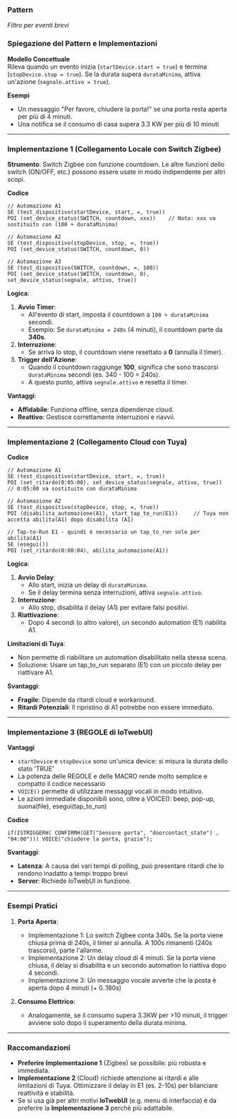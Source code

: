 ### Pattern 
_Filtro per eventi brevi_


### Spiegazione del Pattern e Implementazioni

**Modello Concettuale**  
Rileva quando un evento inizia (`startDevice.start = true`) e termina (`stopDevice.stop = true`). Se la durata supera `durataMinima`, attiva un'azione (`segnale.attivo = true`).

**Esempi**
*  Un messaggio "Per favore, chiudere la porta!" se una porta resta aperta per più di 4 minuti.
*  Una notifica se il consumo di casa supera 3.3 KW per più di 10 minuti

---
### Implementazione 1 (Collegamento Locale con Switch Zigbee)
**Strumento**: Switch Zigbee con funzione countdown. Le altre funzioni dello switch (ON/OFF, etc.) possono essere usate in modo indipendente per altri scopi.

**Codice**

```
// Automazione A1
SE (test_dispositivo(startDevice, start, =, true))
POI (set_device_status(SWITCH, countdown, xxx))    // Nota: xxx va sostituito con (100 + durataMinima) 

// Automazione A2
SE (test_dispositivo(stopDevice, stop, =, true))
POI (set_device_status(SWITCH, countdown, 0))

// Automazione A3
SE (test_dispositivo(SWITCH, countdown, =, 100))
POI (set_device_status(SWITCH, countdown, 0), set_device_status(segnale, attivo, true))
```


**Logica**:  
1. **Avvio Timer**:  
   - All'evento di start, imposta il countdown a `100 + durataMinima` secondi.  
   - Esempio: Se `durataMinima = 240s` (4 minuti), il countdown parte da **340s**.  
2. **Interruzione**:  
   - Se arriva lo stop, il countdown viene resettato a **0** (annulla il timer).  
3. **Trigger dell'Azione**:  
   - Quando il countdown raggiunge **100**, significa che sono trascorsi `durataMinima` secondi (es. 340 - 100 = 240s).  
   - A questo punto, attiva `segnale.attivo` e resetta il timer.

**Vantaggi**:  
- **Affidabile**: Funziona offline, senza dipendenze cloud.  
- **Reattivo**: Gestisce correttamente interruzioni e riavvii.

---

### Implementazione 2 (Collegamento Cloud con Tuya)

**Codice**

```
// Automazione A1
SE (test_dispositivo(startDevice, start, =, true))
POI (set_ritardo(0:05:00), set_device_status(segnale, attivo, true))  // 0:05:00 va sostituito con durataMinima 

// Automazione A2
SE (test_dispositivo(stopDevice, stop, =, true))
POI (disabilita_automazione(A1), start_tap_to_run(E1))     // Tuya non accetta abilita(A1) dopo disabilita (A1)

// Tap-to-Run E1 - quindi è necessario un tap_to_run solo per abilita(A1)
SE (esegui())
POI (set_ritardo(0:00:04), abilita_automazione(A1))  
```

**Logica**:  
1. **Avvio Delay**:  
   - Allo start, inizia un delay di `durataMinima`.  
   - Se il delay termina senza interruzioni, attiva `segnale.attivo`.  
2. **Interruzione**:  
   - Allo stop, disabilita il delay (A1) per evitare falsi positivi.  
3. **Riattivazione**:  
   - Dopo 4 secondi (o altro valore), un secondo automation (E1) riabilita A1.  

**Limitazioni di Tuya**:  
- Non permette di riabilitare un automation disabilitato nella stessa scena.  
- Soluzione: Usare un tap_to_run separato (E1) con un piccolo delay per riattivare A1.

**Svantaggi**:  
- **Fragile**: Dipende da ritardi cloud e workaround.  
- **Ritardi Potenziali**: Il ripristino di A1 potrebbe non essere immediato.

---

### Implementazione 3 (REGOLE di IoTwebUI)

**Vantaggi**
* `startDevice` e `stopDevice` sono un'unica device: si misura la durata dello stato 'TRUE'
* La potenza delle REGOLE e delle MACRO rende molto semplice e compatto il codice necessario
* `VOICE()` permette di utilizzare messaggi vocali in modo intuitivo.
* Le azioni immediate disponibili sono, oltre a VOICE(): beep, pop-up, suona(file), esegui(tap_to_run)


**Codice**

```
if(ISTRIGGERH( CONFIRMH(GET("Sensore porta", "doorcontact_state") , "04:00"))) VOICE("chiudere la porta, grazie");
```
**Svantaggi**:  
- **Latenza**: A causa dei vari tempi di polling, può presentare ritardi che lo rendono inadatto a tempi troppo brevi  
- **Server**: Richiede IoTwebUI in funzione.

---
### Esempi Pratici
1. **Porta Aperta**:  
   - Implementazione 1: Lo switch Zigbee conta 340s. Se la porta viene chiusa prima di 240s, il timer si annulla. A 100s rimanenti (240s trascorsi), parte l'allarme.  
   - Implementazione 2: Un delay cloud di 4 minuti. Se la porta viene chiusa, il delay si disabilita e un secondo automation lo riattiva dopo 4 secondi.
   - Implementazione 3: Un messaggio vocale avverte che la posta è aperta dopo 4 minuti (+ 0..180s)
   

2. **Consumo Elettrico**:  
   - Analogamente, se il consumo supera 3.3KW per >10 minuti, il trigger avviene solo dopo il superamento della durata minima.

---

### Raccomandazioni
- **Preferire Implementazione 1** (Zigbee) se possibile: più robusta e immediata.  
- **Implementazione 2** (Cloud) richiede attenzione ai ritardi e alle limitazioni di Tuya. Ottimizzare il delay in E1 (es. 2-10s) per bilanciare reattività e stabilità.
- Se si usa già per altri motivi **IoTwebUI** (e.g. menu di interfaccia) è da preferire la **Implementazione 3** perchè più adattabile.
